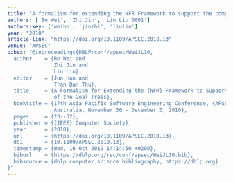 ```yaml
---
title: "A formalism for extending the NFR Framework to support the composition of the goal trees"
authors: ['Bo Wei', 'Zhi Jin', 'Lin Liu 0001']
authors-key: ['weibo', 'jinzhi', 'liulin']
year: "2010"
article-link: "https://doi.org/10.1109/APSEC.2010.13"
venue: "APSEC"
bibex: "@inproceedings{DBLP:conf/apsec/WeiJL10,
  author    = {Bo Wei and
               Zhi Jin and
               Lin Liu},
  editor    = {Jun Han and
               Tran Dan Thu},
  title     = {A Formalism for Extending the {NFR} Framework to Support the Composition
               of the Goal Trees},
  booktitle = {17th Asia Pacific Software Engineering Conference, {APSEC} 2010, Sydney,
               Australia, November 30 - December 3, 2010},
  pages     = {23--32},
  publisher = {{IEEE} Computer Society},
  year      = {2010},
  url       = {https://doi.org/10.1109/APSEC.2010.13},
  doi       = {10.1109/APSEC.2010.13},
  timestamp = {Wed, 16 Oct 2019 14:14:50 +0200},
  biburl    = {https://dblp.org/rec/conf/apsec/WeiJL10.bib},
  bibsource = {dblp computer science bibliography, https://dblp.org}
}"
---
```

